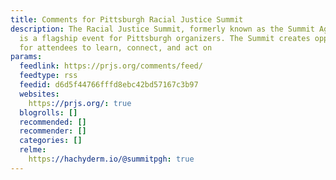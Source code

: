 ```yaml
---
title: Comments for Pittsburgh Racial Justice Summit
description: The Racial Justice Summit, formerly known as the Summit Against Racism,
  is a flagship event for Pittsburgh organizers. The Summit creates opportunities
  for attendees to learn, connect, and act on
params:
  feedlink: https://prjs.org/comments/feed/
  feedtype: rss
  feedid: d6d5f44766fffd8ebc42bd57167c3b97
  websites:
    https://prjs.org/: true
  blogrolls: []
  recommended: []
  recommender: []
  categories: []
  relme:
    https://hachyderm.io/@summitpgh: true
---
```


